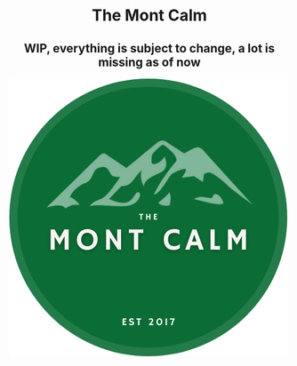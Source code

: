 <div align="center">
  <h1>The Mont Calm</h1>
</div>

<div align="center">
  <h2>WIP, everything is subject to change, a lot is missing as of now</h2>
</div>

![logo](/public/logo.png)
